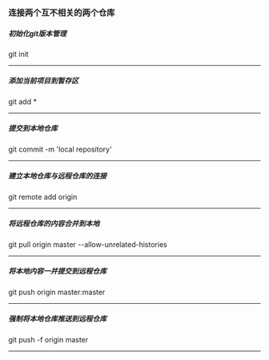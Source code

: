 ### 连接两个互不相关的两个仓库
##### 初始化git版本管理
git init  
***
##### 添加当前项目到暂存区
git add *
***
##### 提交到本地仓库
git commit -m 'local repository'
***
##### 建立本地仓库与远程仓库的连接
git remote add origin <remote repository name>
***
##### 将远程仓库的内容合并到本地
git pull origin master --allow-unrelated-histories
***
##### 将本地内容一并提交到远程仓库
git push origin master:master
***

##### 强制将本地仓库推送到远程仓库
git push -f origin master
***
